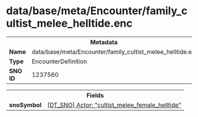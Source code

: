 <h1>data/base/meta/Encounter/family_cultist_melee_helltide.enc</h1><table><tr><th colspan="100%">Metadata</th></tr><tr><td><b>Name</b></td><td>data/base/meta/Encounter/family_cultist_melee_helltide.enc</td></tr><tr><td><b>Type</b></td><td>EncounterDefinition</td></tr><tr><td><b>SNO ID</b></td><td>1237560</td></tr></table>

<table><tr><th colspan="100%">Fields</th></tr><tr><td><b>snoSymbol</b></td><td><a href="..\Actor\cultist_melee_female_helltide.acr">[DT_SNO] Actor: "cultist_melee_female_helltide"</a></td></tr></table>


